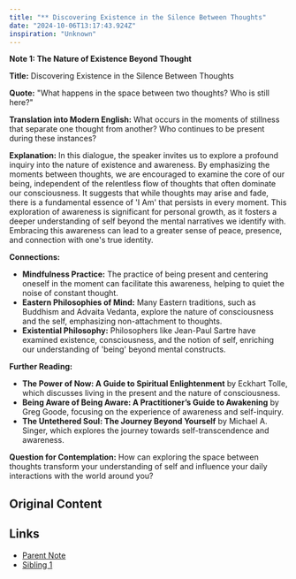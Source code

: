 ```yaml
---
title: "** Discovering Existence in the Silence Between Thoughts"
date: "2024-10-06T13:17:43.924Z"
inspiration: "Unknown"
---
```



**Note 1: The Nature of Existence Beyond Thought**

**Title:** Discovering Existence in the Silence Between Thoughts

**Quote:** "What happens in the space between two thoughts? Who is still here?"

**Translation into Modern English:** What occurs in the moments of stillness that separate one thought from another? Who continues to be present during these instances?

**Explanation:** In this dialogue, the speaker invites us to explore a profound inquiry into the nature of existence and awareness. By emphasizing the moments between thoughts, we are encouraged to examine the core of our being, independent of the relentless flow of thoughts that often dominate our consciousness. It suggests that while thoughts may arise and fade, there is a fundamental essence of 'I Am' that persists in every moment. This exploration of awareness is significant for personal growth, as it fosters a deeper understanding of self beyond the mental narratives we identify with. Embracing this awareness can lead to a greater sense of peace, presence, and connection with one's true identity.

**Connections:**
- **Mindfulness Practice:** The practice of being present and centering oneself in the moment can facilitate this awareness, helping to quiet the noise of constant thought.
- **Eastern Philosophies of Mind:** Many Eastern traditions, such as Buddhism and Advaita Vedanta, explore the nature of consciousness and the self, emphasizing non-attachment to thoughts.
- **Existential Philosophy:** Philosophers like Jean-Paul Sartre have examined existence, consciousness, and the notion of self, enriching our understanding of 'being' beyond mental constructs.

**Further Reading:**
- **The Power of Now: A Guide to Spiritual Enlightenment** by Eckhart Tolle, which discusses living in the present and the nature of consciousness.
- **Being Aware of Being Aware: A Practitioner’s Guide to Awakening** by Greg Goode, focusing on the experience of awareness and self-inquiry.
- **The Untethered Soul: The Journey Beyond Yourself** by Michael A. Singer, which explores the journey towards self-transcendence and awareness.

**Question for Contemplation:** How can exploring the space between thoughts transform your understanding of self and influence your daily interactions with the world around you?

## Original Content



## Links

- [Parent Note](/parent-note.md)
- [Sibling 1](/zettel1.md)
